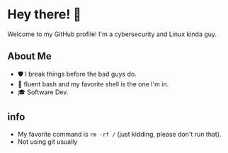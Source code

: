 # Hey there! 👋

Welcome to my GitHub profile! I'm a cybersecurity and Linux kinda guy. 

## About Me

- 🛡️ I break things before the bad guys do.
- 🐧 fluent bash and my favorite shell is the one I'm in.
- 🎓 Software Dev.


## info
- My favorite command is `rm -rf /` (just kidding, please don't run that).
- Not using git usually
